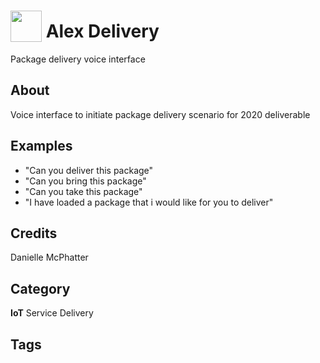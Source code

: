 # <img src="https://raw.githack.com/FortAwesome/Font-Awesome/master/svgs/solid/box.svg" card_color="#222222" width="50" height="50" style="vertical-align:bottom"/> Alex Delivery
Package delivery voice interface

## About
Voice interface to initiate package delivery scenario for 2020 deliverable

## Examples
* "Can you deliver this package"
* "Can you bring this package"
* "Can you take this package"
* "I have loaded a package that i would like for you to deliver"

## Credits
Danielle McPhatter

## Category
**IoT**
Service
Delivery

## Tags

